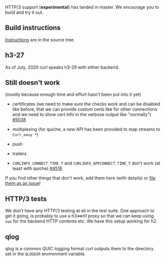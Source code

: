 HTTP/3 support (**experimental**) has landed in master. We encourage you to build and try it out. 

## Build instructions

[Instructions](https://github.com/curl/curl/blob/master/docs/HTTP3.md) are in the source tree.

## h3-27

As of July, 2020 curl speaks h3-29 with either backend.

## Still doesn't work

(mostly because enough time and effort hasn't been put into it yet)

- certificates (we need to make sure the checks work and can be disabled like before, that we can provide custom certs like for other connections and we need to show cert info in the verbose output like "normally") [#5038](https://github.com/curl/curl/issues/5038)

- multiplexing (for quiche, a new API has been provided to map streams to `Curl_easy *`)
- push
- trailers
- `CURLINFO_CONNECT_TIME_T` and `CURLINFO_APPCONNECT_TIME_T` don't work (at least with quiche) [#4516](https://github.com/curl/curl/issues/4516)

If you find other things that don't work, add them here (with details) or [file them as an issue](https://github.com/curl/curl/issues)!

## HTTP/3 tests

We don't have any HTTP/3 testing at all in the test suite. One approach to get it going, is probably to use a h3<=>h1 proxy so that we can keep using `sws` for the backend HTTP contents etc. We have this setup working for h2.

## qlog

qlog is a common QUIC logging format curl outputs them to the directory set in the `QLOGDIR` environment variable.